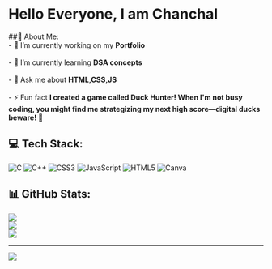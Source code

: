 #  Hello Everyone, I am Chanchal 
##💫 About Me:
<br>- 🔭 I’m currently working on my **Portfolio**<br><br>- 🌱 I’m currently learning **DSA concepts**<br><br>- 💬 Ask me about **HTML,CSS,JS**<br><br>- ⚡ Fun fact **I created a game called Duck Hunter! When I'm not busy coding, you might find me strategizing my next high score—digital ducks beware! 🦆**




## 💻 Tech Stack:
![C](https://img.shields.io/badge/c-%2300599C.svg?style=for-the-badge&logo=c&logoColor=white) ![C++](https://img.shields.io/badge/c++-%2300599C.svg?style=for-the-badge&logo=c%2B%2B&logoColor=white) ![CSS3](https://img.shields.io/badge/css3-%231572B6.svg?style=for-the-badge&logo=css3&logoColor=white) ![JavaScript](https://img.shields.io/badge/javascript-%23323330.svg?style=for-the-badge&logo=javascript&logoColor=%23F7DF1E) ![HTML5](https://img.shields.io/badge/html5-%23E34F26.svg?style=for-the-badge&logo=html5&logoColor=white) ![Canva](https://img.shields.io/badge/Canva-%2300C4CC.svg?style=for-the-badge&logo=Canva&logoColor=white)
## 📊 GitHub Stats:
![](https://github-readme-stats.vercel.app/api?username=chanchalSHARMA09&theme=dark&hide_border=false&include_all_commits=false&count_private=false)<br/>
![](https://github-readme-streak-stats.herokuapp.com/?user=chanchalSHARMA09&theme=dark&hide_border=false)<br/>
![](https://github-readme-stats.vercel.app/api/top-langs/?username=chanchalSHARMA09&theme=dark&hide_border=false&include_all_commits=false&count_private=false&layout=compact)

---
[![](https://visitcount.itsvg.in/api?id=chanchalSHARMA09&icon=9&color=0)](https://visitcount.itsvg.in)

<!-- Proudly created with GPRM ( https://gprm.itsvg.in ) -->
